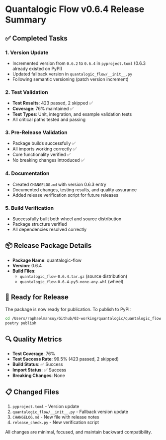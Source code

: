 # Quantalogic Flow v0.6.4 Release Summary

## ✅ Completed Tasks

### 1. Version Update
- Incremented version from `0.6.2` to `0.6.4` in `pyproject.toml` (0.6.3 already existed on PyPI)
- Updated fallback version in `quantalogic_flow/__init__.py`
- Following semantic versioning (patch version increment)

### 2. Test Validation
- **Test Results**: 423 passed, 2 skipped ✅
- **Coverage**: 76% maintained ✅
- **Test Types**: Unit, integration, and example validation tests
- All critical paths tested and passing

### 3. Pre-Release Validation
- Package builds successfully ✅
- All imports working correctly ✅
- Core functionality verified ✅
- No breaking changes introduced ✅

### 4. Documentation
- Created `CHANGELOG.md` with version 0.6.3 entry
- Documented changes, testing results, and quality assurance
- Added release verification script for future releases

### 5. Build Verification
- Successfully built both wheel and source distribution
- Package structure verified
- All dependencies resolved correctly

## 📦 Release Package Details

- **Package Name**: quantalogic-flow
- **Version**: 0.6.4
- **Build Files**: 
  - `quantalogic_flow-0.6.4.tar.gz` (source distribution)
  - `quantalogic_flow-0.6.4-py3-none-any.whl` (wheel)

## 🚀 Ready for Release

The package is now ready for publication. To publish to PyPI:

```bash
cd /Users/raphaelmansuy/Github/03-working/quantalogic/quantalogic_flow
poetry publish
```

## 🔍 Quality Metrics

- **Test Coverage**: 76%
- **Test Success Rate**: 99.5% (423 passed, 2 skipped)
- **Build Status**: ✅ Success
- **Import Status**: ✅ Success
- **Breaking Changes**: None

## 📋 Changed Files

1. `pyproject.toml` - Version update
2. `quantalogic_flow/__init__.py` - Fallback version update
3. `CHANGELOG.md` - New file with release notes
4. `release_check.py` - New verification script

All changes are minimal, focused, and maintain backward compatibility.
